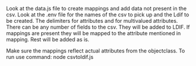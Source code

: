 Look at the data.js file to create mappings and add data not present in the csv. 
Look at the .env file for the names of the csv to pick up and the Ldif to be created. The delimiters for attributes and for multivalued attributes. 
There can be any number of fields to the csv. They will be added to LDIF. If mappings are present they will be mapped to the attribute mentioned in mapping.
Rest will be added as is. 

Make sure the mappings reflect actual attributes from the objectclass. 
To run use command: node csvtoldif.js

